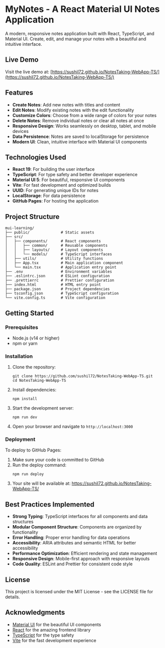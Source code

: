 # MyNotes - A React Material UI Notes Application

A modern, responsive notes application built with React, TypeScript, and Material UI. Create, edit, and manage your notes with a beautiful and intuitive interface.

## Live Demo

Visit the live demo at: [https://sushil72.github.io/NotesTaking-WebApp-TS/](https://sushil72.github.io/NotesTaking-WebApp-TS/)

## Features

- **Create Notes**: Add new notes with titles and content
- **Edit Notes**: Modify existing notes with the edit functionality
- **Customize Colors**: Choose from a wide range of colors for your notes
- **Delete Notes**: Remove individual notes or clear all notes at once
- **Responsive Design**: Works seamlessly on desktop, tablet, and mobile devices
- **Data Persistence**: Notes are saved to localStorage for persistence
- **Modern UI**: Clean, intuitive interface with Material UI components

## Technologies Used

- **React 19**: For building the user interface
- **TypeScript**: For type safety and better developer experience
- **Material UI 5**: For beautiful, responsive UI components
- **Vite**: For fast development and optimized builds
- **UUID**: For generating unique IDs for notes
- **LocalStorage**: For data persistence
- **GitHub Pages**: For hosting the application

## Project Structure

```
mui-learning/
├── public/              # Static assets
├── src/
│   ├── components/      # React components
│   │   ├── common/      # Reusable components
│   │   ├── layouts/     # Layout components
│   │   └── models/      # TypeScript interfaces
│   ├── utils/           # Utility functions
│   ├── App.tsx          # Main application component
│   └── main.tsx         # Application entry point
├── .env                 # Environment variables
├── .eslintrc.json       # ESLint configuration
├── .prettierrc          # Prettier configuration
├── index.html           # HTML entry point
├── package.json         # Project dependencies
├── tsconfig.json        # TypeScript configuration
└── vite.config.ts       # Vite configuration
```

## Getting Started

### Prerequisites

- Node.js (v14 or higher)
- npm or yarn

### Installation

1. Clone the repository:

   ```
   git clone https://github.com/sushil72/NotesTaking-WebApp-TS.git
   cd NotesTaking-WebApp-TS
   ```

2. Install dependencies:

   ```
   npm install
   ```

3. Start the development server:

   ```
   npm run dev
   ```

4. Open your browser and navigate to `http://localhost:3000`

### Deployment

To deploy to GitHub Pages:

1. Make sure your code is committed to GitHub
2. Run the deploy command:
   ```
   npm run deploy
   ```
3. Your site will be available at: https://sushil72.github.io/NotesTaking-WebApp-TS/

## Best Practices Implemented

- **Strong Typing**: TypeScript interfaces for all components and data structures
- **Modular Component Structure**: Components are organized by functionality
- **Error Handling**: Proper error handling for data operations
- **Accessibility**: ARIA attributes and semantic HTML for better accessibility
- **Performance Optimization**: Efficient rendering and state management
- **Responsive Design**: Mobile-first approach with responsive layouts
- **Code Quality**: ESLint and Prettier for consistent code style

## License

This project is licensed under the MIT License - see the LICENSE file for details.

## Acknowledgments

- [Material UI](https://mui.com/) for the beautiful UI components
- [React](https://reactjs.org/) for the amazing frontend library
- [TypeScript](https://www.typescriptlang.org/) for the type safety
- [Vite](https://vitejs.dev/) for the fast development experience

